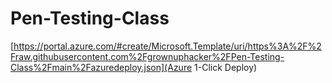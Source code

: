 # Pen-Testing-Class

[https://portal.azure.com/#create/Microsoft.Template/uri/https%3A%2F%2Fraw.githubusercontent.com%2Fgrownuphacker%2FPen-Testing-Class%2Fmain%2Fazuredeploy.json](Azure 1-Click Deploy)
